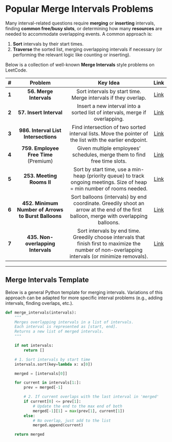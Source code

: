 # Popular Merge Intervals Problems

Many interval-related questions require **merging** or **inserting** intervals, finding **common free/busy slots**, or determining how many **resources** are needed to accommodate overlapping events. A common approach is:

1. **Sort** intervals by their start times.  
2. **Traverse** the sorted list, merging overlapping intervals if necessary (or performing the relevant logic like counting or inserting).

Below is a collection of well-known **Merge Intervals** style problems on LeetCode.

| **#** | **Problem**                                                     | **Key Idea**                                                                                                                                         | **Link**                                                                 |
|:-----:|:---------------------------------------------------------------:|:-----------------------------------------------------------------------------------------------------------------------------------------------------:|:-------------------------------------------------------------------------:|
| **1** | **56. Merge Intervals**                                        | Sort intervals by start time. Merge intervals if they overlap.                                                                                      | [Link](https://leetcode.com/problems/merge-intervals/)                   |
| **2** | **57. Insert Interval**                                        | Insert a new interval into a sorted list of intervals, merge if overlapping.                                                                        | [Link](https://leetcode.com/problems/insert-interval/)                   |
| **3** | **986. Interval List Intersections**                           | Find intersection of two sorted interval lists. Move the pointer of the list with the earlier endpoint.                                            | [Link](https://leetcode.com/problems/interval-list-intersections/)       |
| **4** | **759. Employee Free Time** (Premium)                          | Given multiple employees’ schedules, merge them to find free time slots.                                                                            | [Link](https://leetcode.com/problems/employee-free-time/)                |
| **5** | **253. Meeting Rooms II**                                      | Sort by start time, use a min-heap (priority queue) to track ongoing meetings. Size of heap = min number of rooms needed.                           | [Link](https://leetcode.com/problems/meeting-rooms-ii/)                  |
| **6** | **452. Minimum Number of Arrows to Burst Balloons**            | Sort balloons (intervals) by end coordinate. Greedily shoot an arrow at the end of the first balloon, merge with overlapping balloons.             | [Link](https://leetcode.com/problems/minimum-number-of-arrows-to-burst-balloons/) |
| **7** | **435. Non-overlapping Intervals**                             | Sort intervals by end time. Greedily choose intervals that finish first to maximize the number of non-overlapping intervals (or minimize removals). | [Link](https://leetcode.com/problems/non-overlapping-intervals/)         |

---

## Merge Intervals Template

Below is a general Python template for merging intervals. Variations of this approach can be adapted for more specific interval problems (e.g., adding intervals, finding overlaps, etc.).

```python
def merge_intervals(intervals):
    """
    Merges overlapping intervals in a list of intervals.
    Each interval is represented as [start, end].
    Returns a new list of merged intervals.
    """

    if not intervals:
        return []

    # 1. Sort intervals by start time
    intervals.sort(key=lambda x: x[0])

    merged = [intervals[0]]

    for current in intervals[1:]:
        prev = merged[-1]

        # 2. If current overlaps with the last interval in 'merged'
        if current[0] <= prev[1]:
            # Update the end to the max end of both
            merged[-1][1] = max(prev[1], current[1])
        else:
            # No overlap, just add to the list
            merged.append(current)

    return merged
